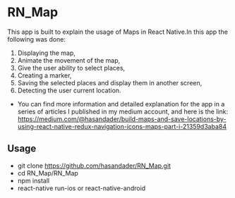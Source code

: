 # RN_Map
This app is built to explain the usage of Maps in React Native.In this app the following was done:
1. Displaying the map,
2. Animate the movement of the map,
3. Give the user ability to select places,
4. Creating a marker,
5. Saving the selected places and display them in another screen,
6. Detecting the user current location.
* You can find more information and detailed explanation for the app in a series of articles I published in my medium account, and here is the link: https://medium.com/@hasandader/build-maps-and-save-locations-by-using-react-native-redux-navigation-icons-maps-part-i-21359d3aba84
## Usage
- git clone https://github.com/hasandader/RN_Map.git
- cd RN_Map/RN_Map
- npm install
- react-native run-ios or react-native-android
